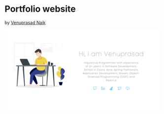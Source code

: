 # Portfolio website

by  <a href="https://github.com/venuprasadnaik" rel="venuprasadnaik">Venuprasad Naik</a>

 <a href="https://github.com/venuprasadnaik" rel="venuprasadnaik">![](img/banner.PNG)</a>
